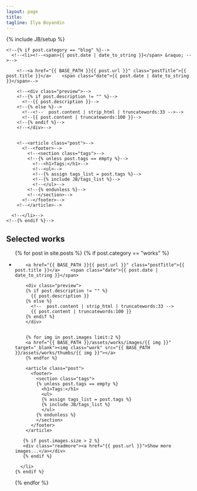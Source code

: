 ```yaml
---
layout: page
title: 
tagline: Ilya Boyandin
---
```

{% include JB/setup %}


<!--## Posts-->

<!--<ul class="posts">-->
  <!--{% for post in site.posts %}-->
    <!--{% if post.category == "blog" %}-->
      <!--<li><!--<span>{{ post.date | date_to_string }}</span> &raquo; -->-->

        <!--<a href="{{ BASE_PATH }}{{ post.url }}" class="postTitle">{{ post.title }}</a>    <span class="date">{{ post.date | date_to_string }}</span>-->

        <!--<div class="preview">-->
        <!--{% if post.description != "" %}-->
          <!--{{ post.description }}-->
        <!--{% else %}-->
          <!--<!--  post.content | strip_html | truncatewords:33 -->-->
          <!--{{ post.content | truncatewords:100 }}-->
        <!--{% endif %}-->
        <!--</div>-->


        <!--<article class="post">-->
          <!--<footer>-->
            <!--<section class="tags">-->
            <!--{% unless post.tags == empty %}-->
              <!--<h1>Tags:</h1>-->
              <!--<ul>-->
              <!--{% assign tags_list = post.tags %}-->
              <!--{% include JB/tags_list %}-->
              <!--</ul>-->
            <!--{% endunless %}-->
            <!--</section>-->
          <!--</footer>-->
        <!--</article>-->

      <!--</li>-->
    <!--{% endif %}-->
  <!--{% endfor %}-->
<!--</ul>-->




## Selected works

<ul class="works">
  {% for post in site.posts %}
    {% if post.category == "works" %}
      <li><!--<span>{{ post.date | date_to_string }}</span> &raquo; -->

        <a href="{{ BASE_PATH }}{{ post.url }}" class="postTitle">{{ post.title }}</a>    <span class="date">{{ post.date | date_to_string }}</span>

        <div class="preview">
        {% if post.description != "" %}
          {{ post.description }}
        {% else %}
          <!--  post.content | strip_html | truncatewords:33 -->
          {{ post.content | truncatewords:100 }}
        {% endif %}
        </div>


        {% for img in post.images limit:2 %}
        <a href="{{ BASE_PATH }}/assets/works/images/{{ img }}" target="_blank"><img class="work" src="{{ BASE_PATH }}/assets/works/thumbs/{{ img }}"></a>
        {% endfor %}

        <article class="post">
          <footer>
            <section class="tags">
            {% unless post.tags == empty %}
              <h1>Tags:</h1>
              <ul>
              {% assign tags_list = post.tags %}
              {% include JB/tags_list %}
              </ul>
            {% endunless %}
            </section>
          </footer>
        </article>

       {% if post.images.size > 2 %}
       <div class="readmore"><a href="{{ post.url }}">Show more images...</a></div>
       {% endif %}

      </li>
    {% endif %}
  {% endfor %}
</ul>








[me]: assets/images/myuserpic2-sm.jpg "Ilya Boyandin"





